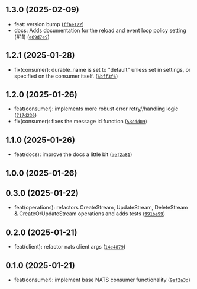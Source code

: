 
## 1.3.0 (2025-02-09)

- feat: version bump ([`ff6e122`](https://github.com/dev360/django-nats-consumer/commit/ff6e122c8c722df4c6258a42fcda212b1fb7d07c))
- docs: Adds documentation for the reload and event loop policy setting (#11) ([`e69d7e9`](https://github.com/dev360/django-nats-consumer/commit/e69d7e9f74fd1143fa70ce598f2b616b206ffe2d))

## 1.2.1 (2025-01-28)

- fix(consumer): durable_name is set to &#34;default&#34; unless set in settings, or specified on the consumer itself. ([`6bff3f6`](https://github.com/dev360/django-nats-consumer/commit/6bff3f6d1c4f7785e14697c4fb4694d2043e9734))

## 1.2.0 (2025-01-26)

- feat(consumer): implements more robust error retry//handling logic ([`717d236`](https://github.com/dev360/django-nats-consumer/commit/717d2362a9147bbe9f807f775a4622753f7b9921))
- fix(consumer): fixes the message id function ([`53edd09`](https://github.com/dev360/django-nats-consumer/commit/53edd0980dd9c9699f76ec5b68d660513ee0bd88))

## 1.1.0 (2025-01-26)

- feat(docs): improve the docs a little bit ([`aef2a81`](https://github.com/dev360/django-nats-consumer/commit/aef2a81818d40216c240e6cfd51b95aa839e53f7))

## 1.0.0 (2025-01-26)


## 0.3.0 (2025-01-22)

- feat(operations): refactors CreateStream, UpdateStream, DeleteStream &amp; CreateOrUpdateStream operations and adds tests ([`991be99`](https://github.com/dev360/django-nats-consumer/commit/991be99a0043300a62463299287bd922b3b1b5c3))

## 0.2.0 (2025-01-21)

- feat(client): refactor nats client args ([`14e4879`](https://github.com/dev360/django-nats-consumer/commit/14e487983095773040204ea13a069d0638a0b573))

## 0.1.0 (2025-01-21)

- feat(consumer): implement base NATS consumer functionality ([`9ef2a3d`](https://github.com/dev360/django-nats-consumer/commit/9ef2a3d4a591447be85cc4ecae47fbc13e1df228))

